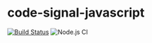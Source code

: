 # code-signal-javascript
[![Build Status](https://travis-ci.org/BurhanH/code-signal-javascript.svg?branch=master)](https://travis-ci.org/BurhanH/code-signal-javascript)
![Node.js CI](https://github.com/BurhanH/code-signal-javascript/workflows/Node.js%20CI/badge.svg)
